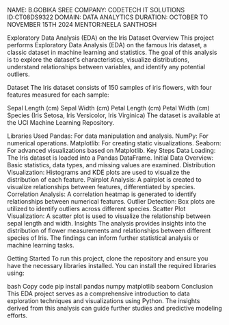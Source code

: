 NAME: B.GOBIKA SREE
COMPANY: CODETECH IT SOLUTIONS
ID:CT08DS9322
DOMAIN: DATA ANALYTICS
DURATION: OCTOBER TO NOVEMBER 15TH 2024
MENTOR:NEELA SANTHOSH


Exploratory Data Analysis (EDA) on the Iris Dataset
Overview
This project performs Exploratory Data Analysis (EDA) on the famous Iris dataset, a classic dataset in machine learning and statistics. The goal of this analysis is to explore the dataset's characteristics, visualize distributions, understand relationships between variables, and identify any potential outliers.

Dataset
The Iris dataset consists of 150 samples of iris flowers, with four features measured for each sample:

Sepal Length (cm)
Sepal Width (cm)
Petal Length (cm)
Petal Width (cm)
Species (Iris Setosa, Iris Versicolor, Iris Virginica)
The dataset is available at the UCI Machine Learning Repository.

Libraries Used
Pandas: For data manipulation and analysis.
NumPy: For numerical operations.
Matplotlib: For creating static visualizations.
Seaborn: For advanced visualizations based on Matplotlib.
Key Steps
Data Loading: The Iris dataset is loaded into a Pandas DataFrame.
Initial Data Overview: Basic statistics, data types, and missing values are examined.
Distribution Visualization: Histograms and KDE plots are used to visualize the distribution of each feature.
Pairplot Analysis: A pairplot is created to visualize relationships between features, differentiated by species.
Correlation Analysis: A correlation heatmap is generated to identify relationships between numerical features.
Outlier Detection: Box plots are utilized to identify outliers across different species.
Scatter Plot Visualization: A scatter plot is used to visualize the relationship between sepal length and width.
Insights
The analysis provides insights into the distribution of flower measurements and relationships between different species of Iris. The findings can inform further statistical analysis or machine learning tasks.

Getting Started
To run this project, clone the repository and ensure you have the necessary libraries installed. You can install the required libraries using:

bash
Copy code
pip install pandas numpy matplotlib seaborn
Conclusion
This EDA project serves as a comprehensive introduction to data exploration techniques and visualizations using Python. The insights derived from this analysis can guide further studies and predictive modeling efforts.

